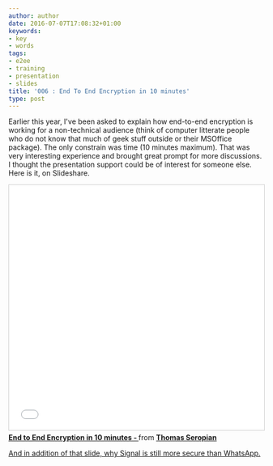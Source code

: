 ```yaml
---
author: author
date: 2016-07-07T17:08:32+01:00
keywords:
- key
- words
tags:
- e2ee
- training
- presentation
- slides
title: '006 : End To End Encryption in 10 minutes'
type: post
---
```

Earlier this year, I've been asked to explain how end-to-end encryption is working for a non-technical audience (think of computer litterate people who do not know that much of geek stuff outside or their MSOffice package). The only constrain was time (10 minutes maximum).
That was very interesting experience and brought great prompt for more discussions. I thought the presentation support could be of interest for someone else.
Here is it, on Slideshare.

<iframe src="//www.slideshare.net/slideshow/embed_code/key/xm4SNqRXFu3bVQ" width="595" height="485" frameborder="0" marginwidth="0" marginheight="0" scrolling="no" style="border:1px solid #CCC; border-width:1px; margin-bottom:5px; max-width: 100%;" allowfullscreen> </iframe> <div style="margin-bottom:5px"> <strong> <a href="//www.slideshare.net/followtheway/end-to-end-encryption-in-10-minutes" title="End to End Encryption in 10 minutes - " target="_blank">End to End Encryption in 10 minutes - </a> </strong> from <strong><a href="//www.slideshare.net/followtheway" target="_blank">Thomas Seropian</a></strong> </div>

[And in addition of that slide, why Signal is still more secure than WhatsApp.](https://securityinabox.org/en/blog/23-05-2016/why-we-still-recommend-signal-over-whatsapp)
